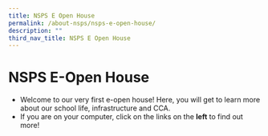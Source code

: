 ```yaml
---
title: NSPS E Open House
permalink: /about-nsps/nsps-e-open-house/
description: ""
third_nav_title: NSPS E Open House
---
```

NSPS E-Open House
=================

*   Welcome to our very first e-open house! Here, you will get to learn more about our school life, infrastructure and CCA.
*   If you are on your computer, click on the links on the **left** to find out more!
